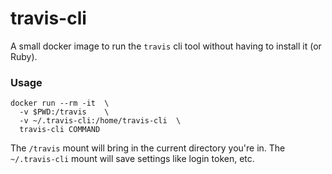 # travis-cli

A small docker image to run the `travis` cli tool without having to install it (or Ruby).

### Usage

```
docker run --rm -it  \
  -v $PWD:/travis    \
  -v ~/.travis-cli:/home/travis-cli  \
  travis-cli COMMAND
```

The `/travis` mount will bring in the current directory you're in.
The `~/.travis-cli` mount will save settings like login token, etc.
